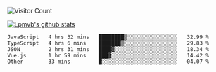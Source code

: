 ![Visitor Count](https://profile-counter.glitch.me/Lpmvb/count.svg)

[![Lpmvb's github stats](https://github-readme-stats.vercel.app/api?username=lpmvb&show_icons=true&title_color=fff&icon_color=79ff97&text_color=9f9f9f&bg_color=151515)](https://github.com/anuraghazra/github-readme-stats)

<!--
Here are some ideas to get you started:

- 🔭 I’m currently working on ...
- 🌱 I’m currently learning ...
- 👯 I’m looking to collaborate on ...
- 🤔 I’m looking for help with ...
- 💬 Ask me about ...
- 📫 How to reach me: ...
- 😄 Pronouns: ...
- ⚡ Fun fact: ...
-->

<!--START_SECTION:waka-->

```text
JavaScript   4 hrs 32 mins   ████████▒░░░░░░░░░░░░░░░░   32.99 %
TypeScript   4 hrs 6 mins    ███████▒░░░░░░░░░░░░░░░░░   29.83 %
JSON         2 hrs 31 mins   ████▓░░░░░░░░░░░░░░░░░░░░   18.34 %
Vue.js       1 hr 59 mins    ███▓░░░░░░░░░░░░░░░░░░░░░   14.42 %
Other        33 mins         █░░░░░░░░░░░░░░░░░░░░░░░░   04.07 %
```

<!--END_SECTION:waka-->
